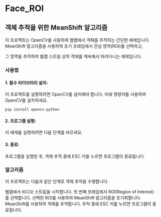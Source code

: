 # Face_ROI

## 객체 추적을 위한 MeanShift 알고리즘

이 프로젝트는 OpenCV를 사용하여 웹캠에서 객체를 추적하는 간단한 예제입니다. MeanShift 알고리즘을 사용하여 초기 프레임에서 관심 영역(ROI)를 선택하고, 

그 영역을 추적하여 웹캠 스트림 상의 객체를 계속해서 따라다니는 예제입니다.

### 사용법

#### 1. 필수 라이브러리 설치:
이 프로젝트를 실행하려면 OpenCV를 설치해야 합니다. 아래 명령어를 사용하여 OpenCV를 설치하세요.
```
pip install opencv-python
```
#### 2. 프로그램 실행:
이 예제를 실행하려면 다음 단계를 따르세요.

#### 3. 종료:
프로그램을 실행한 후, 객체 추적 중에 ESC 키를 누르면 프로그램이 종료됩니다.

### 알고리즘

이 프로젝트는 다음과 같은 단계로 객체 추적을 수행합니다.

웹캠에서 비디오 스트림을 시작합니다.
첫 번째 프레임에서 ROI(Region of Interest)를 선택합니다.
선택한 ROI를 사용하여 MeanShift 알고리즘을 초기화합니다.
MeanShift를 사용하여 객체를 추적합니다.
추적 중에 ESC 키를 누르면 프로그램이 종료됩니다.

